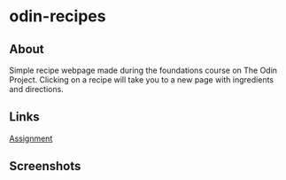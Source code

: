 # odin-recipes
## About
Simple recipe webpage made during the foundations course on The Odin Project. Clicking on a recipe will take you to a new page with ingredients and directions. 

## Links
[Assignment](https://www.theodinproject.com/lessons/foundations-recipes)


## Screenshots
